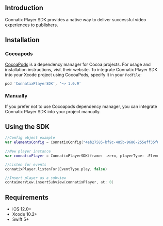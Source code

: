 ## Introduction
Connatix Player SDK provides a native way to deliver successful video experiences to publishers. 
## Installation
### Cocoapods
[CocoaPods](https://cocoapods.org) is a dependency manager for Cocoa projects. For usage and installation instructions, visit their website. To integrate Connatix Player SDK into your Xcode project using CocoaPods, specify it in your `Podfile`:
```ruby
pod 'ConnatixPlayerSDK', '~> 1.0.9'
```
### Manually
If you prefer not to use Cocoapods dependency manager, you can integrate Connatix Player SDK into your project manually.
## Using the SDK
```swift
//Config object example
var elementsConfig = ConnatixConfig("4eb27585-bf9c-485b-9686-255eff35f8ed", appSettings)
 
//New player instance
var connatixPlayer = ConnatixPlayerSDK(frame: .zero, playerType: .Elements, config: elementsConfig)

//Listen for events
connatixPlayer.listenFor(EventType.play, false)

//Insert player as a subview
containerView.insertSubview(connatixPlayer, at: 0)

```
## Requirements
* iOS 12.0+
* Xcode 10.2+
* Swift 5+

